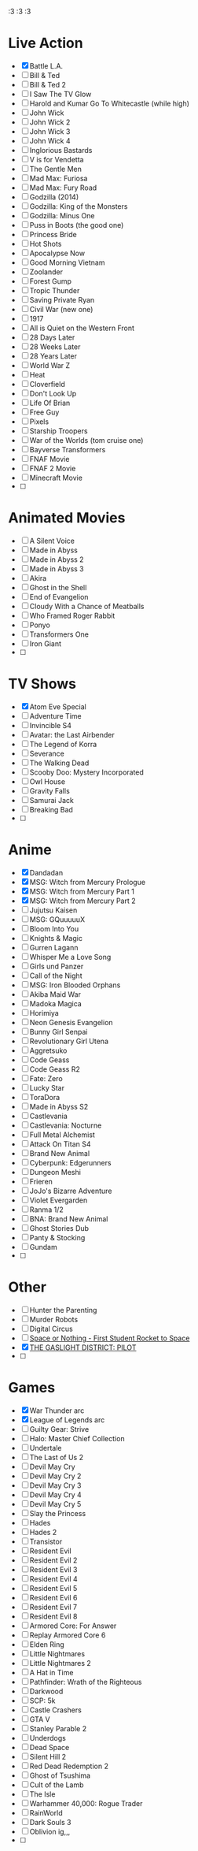 :3 :3 :3
# Live Action
- [x] Battle L.A.
- [ ] Bill & Ted
- [ ] Bill & Ted 2
- [ ] I Saw The TV Glow
- [ ] Harold and Kumar Go To Whitecastle (while high)
- [ ] John Wick
- [ ] John Wick 2
- [ ] John Wick 3
- [ ] John Wick 4
- [ ] Inglorious Bastards
- [ ] V is for Vendetta
- [ ] The Gentle Men
- [ ] Mad Max: Furiosa
- [ ] Mad Max: Fury Road
- [ ] Godzilla (2014)
- [ ] Godzilla: King of the Monsters
- [ ] Godzilla: Minus One
- [ ] Puss in Boots (the good one)
- [ ] Princess Bride
- [ ] Hot Shots
- [ ] Apocalypse Now
- [ ] Good Morning Vietnam
- [ ] Zoolander
- [ ] Forest Gump
- [ ] Tropic Thunder
- [ ] Saving Private Ryan
- [ ] Civil War (new one)
- [ ] 1917
- [ ] All is Quiet on the Western Front
- [ ] 28 Days Later
- [ ] 28 Weeks Later
- [ ] 28 Years Later
- [ ] World War Z
- [ ] Heat
- [ ] Cloverfield
- [ ] Don't Look Up
- [ ] Life Of Brian
- [ ] Free Guy
- [ ] Pixels
- [ ] Starship Troopers
- [ ] War of the Worlds (tom cruise one)
- [ ] Bayverse Transformers
- [ ] FNAF Movie
- [ ] FNAF 2 Movie
- [ ] Minecraft Movie
- [ ] 

# Animated Movies
- [ ] A Silent Voice
- [ ] Made in Abyss
- [ ] Made in Abyss 2
- [ ] Made in Abyss 3
- [ ] Akira
- [ ] Ghost in the Shell
- [ ] End of Evangelion
- [ ] Cloudy With a Chance of Meatballs
- [ ] Who Framed Roger Rabbit
- [ ] Ponyo
- [ ] Transformers One
- [ ] Iron Giant
- [ ] 

# TV Shows
- [x] Atom Eve Special
- [ ] Adventure Time
- [ ] Invincible S4
- [ ] Avatar: the Last Airbender
- [ ] The Legend of Korra
- [ ] Severance
- [ ] The Walking Dead
- [ ] Scooby Doo: Mystery Incorporated
- [ ] Owl House
- [ ] Gravity Falls
- [ ] Samurai Jack
- [ ] Breaking Bad
- [ ] 

# Anime
- [x] Dandadan
- [x] MSG: Witch from Mercury Prologue
- [x] MSG: Witch from Mercury Part 1
- [x] MSG: Witch from Mercury Part 2
- [ ] Jujutsu Kaisen
- [ ] MSG: GQuuuuuX
- [ ] Bloom Into You
- [ ] Knights & Magic
- [ ] Gurren Lagann
- [ ] Whisper Me a Love Song
- [ ] Girls und Panzer
- [ ] Call of the Night
- [ ] MSG: Iron Blooded Orphans
- [ ] Akiba Maid War
- [ ] Madoka Magica
- [ ] Horimiya
- [ ] Neon Genesis Evangelion
- [ ] Bunny Girl Senpai
- [ ] Revolutionary Girl Utena
- [ ] Aggretsuko
- [ ] Code Geass
- [ ] Code Geass R2
- [ ] Fate: Zero
- [ ] Lucky Star
- [ ] ToraDora
- [ ] Made in Abyss S2
- [ ] Castlevania
- [ ] Castlevania: Nocturne
- [ ] Full Metal Alchemist
- [ ] Attack On Titan S4
- [ ] Brand New Animal
- [ ] Cyberpunk: Edgerunners
- [ ] Dungeon Meshi
- [ ] Frieren
- [ ] JoJo's Bizarre Adventure
- [ ] Violet Evergarden
- [ ] Ranma 1/2
- [ ] BNA: Brand New Animal
- [ ] Ghost Stories Dub
- [ ] Panty & Stocking
- [ ] Gundam
- [ ] 

# Other
- [ ] Hunter the Parenting
- [ ] Murder Robots
- [ ] Digital Circus
- [ ] [Space or Nothing - First Student Rocket to Space](https://www.youtube.com/watch?v=72VkAoYt8mk)
- [x] [THE GASLIGHT DISTRICT: PILOT](https://www.youtube.com/watch?v=IC8KsZniulw)
- [ ] 

# Games
- [x] War Thunder arc
- [x] League of Legends arc
- [ ] Guilty Gear: Strive
- [ ] Halo: Master Chief Collection
- [ ] Undertale
- [ ] The Last of Us 2
- [ ] Devil May Cry
- [ ] Devil May Cry 2
- [ ] Devil May Cry 3
- [ ] Devil May Cry 4
- [ ] Devil May Cry 5
- [ ] Slay the Princess
- [ ] Hades
- [ ] Hades 2
- [ ] Transistor
- [ ] Resident Evil
- [ ] Resident Evil 2
- [ ] Resident Evil 3
- [ ] Resident Evil 4
- [ ] Resident Evil 5
- [ ] Resident Evil 6
- [ ] Resident Evil 7
- [ ] Resident Evil 8
- [ ] Armored Core: For Answer
- [ ] Replay Armored Core 6
- [ ] Elden Ring
- [ ] Little Nightmares
- [ ] Little Nightmares 2
- [ ] A Hat in Time
- [ ] Pathfinder: Wrath of the Righteous
- [ ] Darkwood
- [ ] SCP: 5k
- [ ] Castle Crashers
- [ ] GTA V
- [ ] Stanley Parable 2
- [ ] Underdogs
- [ ] Dead Space
- [ ] Silent Hill 2
- [ ] Red Dead Redemption 2
- [ ] Ghost of Tsushima
- [ ] Cult of the Lamb
- [ ] The Isle
- [ ] Warhammer 40,000: Rogue Trader
- [ ] RainWorld
- [ ] Dark Souls 3
- [ ] Oblivion ig,,,
- [ ] 